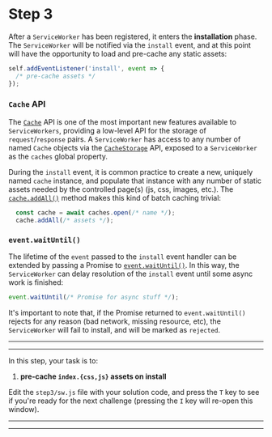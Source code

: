 # Step 3

After a `ServiceWorker` has been registered, it enters the **installation** phase. The `ServiceWorker` will be notified via the `install` event, and at this point will have the opportunity to load and pre-cache any static assets:

```js
self.addEventListener('install', event => {
  /* pre-cache assets */
});
```

### `Cache` API

The [`Cache`](https://developer.mozilla.org/en-US/docs/Web/API/Cache) API is one of the most important new features available to `ServiceWorkers`, providing a low-level API for the storage of `request`/`response` pairs. A `ServiceWorker` has access to any number of named `Cache` objects via the [`CacheStorage`](https://developer.mozilla.org/en-US/docs/Web/API/CacheStorage) API, exposed to a `ServiceWorker` as the `caches` global property.

During the `install` event, it is common practice to create a new, uniquely named `cache` instance, and populate that instance with any number of static assets needed by the controlled page(s) (js, css, images, etc.). The [`cache.addAll()`](https://developer.mozilla.org/en-US/docs/Web/API/Cache/addAll) method makes this kind of batch caching trivial:

```js
  const cache = await caches.open(/* name */);
  cache.addAll(/* assets */);
```

### `event.waitUntil()`

The lifetime of the `event` passed to the `install` event handler can be extended by passing a Promise to [`event.waitUntil()`](https://developer.mozilla.org/en-US/docs/Web/API/ExtendableEvent/waitUntil). In this way, the `ServiceWorker` can delay resolution of the `install` event until some async work is finished:

```js
event.waitUntil(/* Promise for async stuff */);
```

It's important to note that, if the Promise returned to `event.waitUntil()` rejects for any reason (bad network, missing resource, etc), the `ServiceWorker` will fail to install, and will be marked as `rejected`.

---
---

In this step, your task is to:

1. **pre-cache `index.{css,js}` assets on install**

Edit the `step3/sw.js` file with your solution code, and press the `T` key to see if you're ready for the next challenge (pressing the `I` key will re-open this window).

---
---